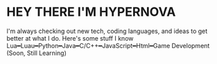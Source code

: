 # HEY THERE I'M HYPERNOVA

I'm always checking out new tech, 
coding languages, 
and ideas to get better at what I do. 
Here's some stuff I know
Lua━Luau━Python━Java━C/C++━JavaScript━Html━Game Development (Soon, Still Learning)
